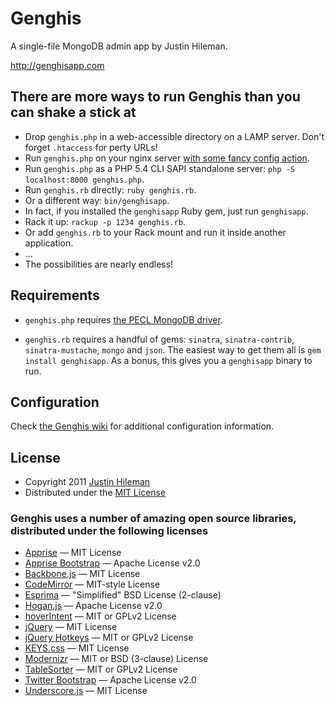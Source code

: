 Genghis
=======

A single-file MongoDB admin app by Justin Hileman.

http://genghisapp.com


There are more ways to run Genghis than you can shake a stick at
----------------------------------------------------------------

 * Drop `genghis.php` in a web-accessible directory on a LAMP server. Don't forget `.htaccess` for perty URLs!
 * Run `genghis.php` on your nginx server [with some fancy config action](https://github.com/bobthecow/genghis/wiki).
 * Run `genghis.php` as a PHP 5.4 CLI SAPI standalone server: `php -S localhost:8000 genghis.php`.
 * Run `genghis.rb` directly: `ruby genghis.rb`.
 * Or a different way: `bin/genghisapp`.
 * In fact, if you installed the `genghisapp` Ruby gem, just run `genghisapp`.
 * Rack it up: `rackup -p 1234 genghis.rb`.
 * Or add `genghis.rb` to your Rack mount and run it inside another application.
 * ...
 * The possibilities are nearly endless!



Requirements
------------

 * `genghis.php` requires [the PECL MongoDB driver](http://www.mongodb.org/display/DOCS/PHP+Language+Center).

 * `genghis.rb` requires a handful of gems: `sinatra`, `sinatra-contrib`, `sinatra-mustache`, `mongo` and `json`. The
   easiest way to get them all is `gem install genghisapp`. As a bonus, this gives you a `genghisapp` binary to run.


Configuration
-------------

Check [the Genghis wiki](https://github.com/bobthecow/genghis/wiki) for additional configuration information.


License
-------

 * Copyright 2011 [Justin Hileman](http://justinhileman.com)
 * Distributed under the [MIT License](http://creativecommons.org/licenses/MIT/)


### Genghis uses a number of amazing open source libraries, distributed under the following licenses

 * [Apprise][apprise]                     — MIT License
 * [Apprise Bootstrap][apprise-bootstrap] — Apache License v2.0
 * [Backbone.js][backbone]                — MIT License
 * [CodeMirror][codemirror]               — MIT-style License
 * [Esprima][esprima]                     — "Simplified" BSD License (2-clause)
 * [Hogan.js][hogan]                      — Apache License v2.0
 * [hoverIntent][hoverintent]             — MIT or GPLv2 License
 * [jQuery][jquery]                       — MIT License
 * [jQuery Hotkeys][hotkeys]              — MIT or GPLv2 License
 * [KEYS.css][keyscss]                    — MIT License
 * [Modernizr][modernizr]                 — MIT or BSD (3-clause) License
 * [TableSorter][tablesorter]             — MIT or GPLv2 License
 * [Twitter Bootstrap][bootstrap]         — Apache License v2.0
 * [Underscore.js][underscore]            — MIT License

 [apprise]:           http://thrivingkings.com/apprise
 [apprise-bootstrap]: https://github.com/bobthecow/apprise-bootstrap
 [backbone]:          http://backbonejs.org
 [codemirror]:        http://codemirror.net
 [esprima]:           http://esprima.org
 [hogan]:             http://twitter.github.com/hogan.js/
 [hoverintent]:       http://cherne.net/brian/resources/jquery.hoverIntent.html
 [jquery]:            http://jquery.com
 [hotkeys]:           https://github.com/jeresig/jquery.hotkeys
 [keyscss]:           http://michaelhue.com/keyscss
 [modernizr]:         http://modernizr.com
 [tablesorter]:       http://tablesorter.com
 [bootstrap]:         http://twitter.github.com/bootstrap/
 [underscore]:        http://underscorejs.org
